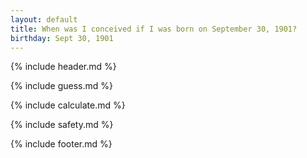 ```yaml
---
layout: default
title: When was I conceived if I was born on September 30, 1901?
birthday: Sept 30, 1901
---
```


{% include header.md %}

{% include guess.md %}

{% include calculate.md %}

{% include safety.md %}

{% include footer.md %}



